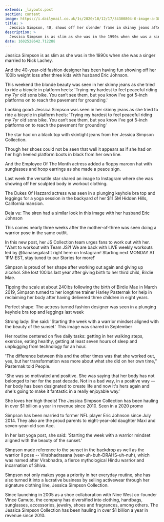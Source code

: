```yaml
--- 
extends: _layouts.post 
section: content 
image: https://i.dailymail.co.uk/1s/2020/10/12/17/34300804-0-image-a-38_1602520689289.jpg 
title: > 
  Jessica Simpson, 40, shows off her slender frame in skinny jeans after losing 100lbs 
description: > 
  Jessica Simpson is as slim as she was in the 1990s when she was a singer married to Nick Lachey.Looking good: Jessica Simpson was seen in her skinny jeans as she tried to ride a bicycle in platform heels: 'Trying my hardest to feel peaceful riding my 7yr old sons bike.You can’t see them, but you know I’ve got 5-inch platforms on to reach the pavement for grounding'The star had on a black top with skintight jeans from her Jessica Simpson Collection.The Jessica Simpson Collection has been hauling in over $1 billion a year in revenue since 2010.The Jessica Simpson Collection has been hauling in over $1 billion a year in revenue since 2010. 
date: 1602528642.712288 
--- 
```

Jessica Simpson is as slim as she was in the 1990s when she was a singer married to Nick Lachey.

And the 40-year-old fashion designer has been having fun showing off her 100lb weight loss after three kids with husband Eric Johnson.

This weekend the blonde beauty was seen in her skinny jeans as she tried to ride a bicycle in platform heels: 'Trying my hardest to feel peaceful riding my 7yr old sons bike. You can’t see them, but you know I’ve got 5-inch platforms on to reach the pavement for grounding.'

Looking good: Jessica Simpson was seen in her skinny jeans as she tried to ride a bicycle in platform heels: 'Trying my hardest to feel peaceful riding my 7yr old sons bike. You can’t see them, but you know I’ve got 5-inch platforms on to reach the pavement for grounding'

The star had on a black top with skintight jeans from her Jessica Simpson Collection.

Though her shoes could not be seen that well it appears as if she had on her high heeled platform boots in black from her own line.

And the Employee Of The Month actress added a floppy maroon hat with sunglasses and hoop earrings as she made a peace sign.

Last week the versatile star shared an image to Instagram where she was showing off her sculpted body in workout clothing.

The Dukes Of Hazzard actress was seen in a plunging keyhole bra top and leggings for a yoga session in the backyard of her $11.5M Hidden Hills, California mansion.

Deja vu: The siren had a similar look in this image with her husband Eric Johnson

This comes nearly three weeks after the mother-of-three was seen doing a warrior pose in the same outfit.

In this new post, her JS Collection team urges fans to work out with her. 'Want to workout with Team JS?! We are back with LIVE weekly workouts led by @tianasegalasfit right here on Instagram! Starting next MONDAY AT 1PM EST, stay tuned to our Stories for more!'

Simpson is proud of her shape after working out again and giving up alcohol. She lost 100lbs last year after giving birth to her third child, Birdie Mae.

Tipping the scale at about 240lbs following the birth of Birdie Mae in March 2019, Simpson turned to her longtime trainer Harley Pasternak for help in reclaiming her body after having delivered three children in eight years.

Perfect shape: The actress turned fashion designer was seen in a plunging keyhole bra top and leggings last week

Strong lady: She said: 'Starting the week with a warrior mindset aligned with the beauty of the sunset.' This image was shared in September

Her routine centered on five daily tasks: getting in her walking steps, exercise, eating healthy, getting at least seven hours of sleep and unplugging from technology for an hour.

'The difference between this and the other times was that she worked out, yes, but her transformation was more about what she did on her own time,” Pasternak told People.

'She was so motivated and positive. She was saying that her body has not belonged to her for the past decade. Not in a bad way, in a positive way — her body has been designated to create life and now it's hers again and she's going to make it fantastic in a really enjoyable way.'

She loves her high theels! The Jessica Simpson Collection has been hauling in over $1 billion a year in revenue since 2010. Seen in a 2020 promo

Simpson has been married to former NFL player Eric Johnson since July 2014. They also are the proud parents to eight-year-old daughter Maxi and seven-year-old son Ace.

In her last yoga post, she said: 'Starting the week with a warrior mindset aligned with the beauty of the sunset.'

Simpson made reference to the sunset in the backdrop as well as the warrior II pose -- Virabhadrasana (veer-uh-buh-DRAHS-uh-nuh), which was named after Virabhadra, a fierce mythological Hindu warrior and incarnation of Shiva.

Simpson not only makes yoga a priority in her everyday routine, she has also turned it into a lucrative business by selling activewear through her signature clothing line, Jessica Simpson Collection.

Since launching in 2005 as a shoe collaboration with Nine West co-founder Vince Camuto, the company has diversified into clothing, handbags, sunglasses, accessories, jewelry, shoes and fragrances, among others. The Jessica Simpson Collection has been hauling in over $1 billion a year in revenue since 2010.